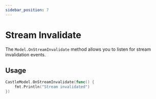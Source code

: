 ```yaml
---
sidebar_position: 7
---
```


# Stream Invalidate

The `Model.OnStreamInvalidate` method allows you to listen for stream invalidation events.

## Usage

```go
CastleModel.OnStreamInvalidate(func() {
	fmt.Println("Stream invalidated")
})
```
